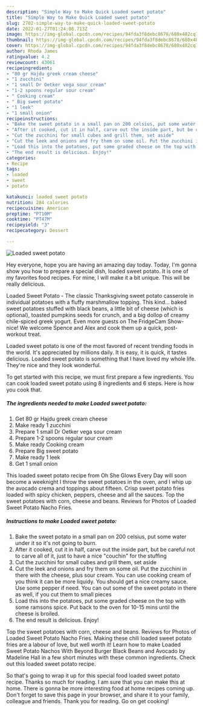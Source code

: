 ```yaml
---
description: "Simple Way to Make Quick Loaded sweet potato"
title: "Simple Way to Make Quick Loaded sweet potato"
slug: 2702-simple-way-to-make-quick-loaded-sweet-potato
date: 2022-01-27T01:24:08.713Z
image: https://img-global.cpcdn.com/recipes/94fda3f8debc8678/680x482cq70/loaded-sweet-potato-recipe-main-photo.jpg
thumbnail: https://img-global.cpcdn.com/recipes/94fda3f8debc8678/680x482cq70/loaded-sweet-potato-recipe-main-photo.jpg
cover: https://img-global.cpcdn.com/recipes/94fda3f8debc8678/680x482cq70/loaded-sweet-potato-recipe-main-photo.jpg
author: Rhoda James
ratingvalue: 4.2
reviewcount: 43061
recipeingredient:
- "80 gr Hajdu greek cream cheese"
- "1 zucchini"
- "1 small Dr Oetker vega sour cream"
- "1-2 spoons regular sour cream"
- " Cooking cream"
- " Big sweet potato"
- "1 leek"
- "1 small onion"
recipeinstructions:
- "Bake the sweet potato in a small pan on 200 celsius, put some water under it so it&#39;s not going to burn."
- "After it cooked, cut it in half, carve out the inside part, but be careful not to carve all of it, just to have a nice &#34;couchin&#34; for the stuffing"
- "Cut the zucchini for small cubes and grill them, set aside"
- "Cut the leek and onions and fry them on some oil. Put the zucchini in there with the cheese, plus sour cream. You can use cooking cream of you think it can be more liquidy. You should get a nice creamy sauce. Use some pepper if need. You can out some of the sweet potato in there as well, if you cut them to small pieces"
- "Load this into the potatoes, put some graded cheese on the top with some ramsons spice. Put back to the oven for 10-15 mins until the cheese is broiled."
- "The end result is delicious. Enjoy!"
categories:
- Recipe
tags:
- loaded
- sweet
- potato

katakunci: loaded sweet potato 
nutrition: 284 calories
recipecuisine: American
preptime: "PT10M"
cooktime: "PT47M"
recipeyield: "3"
recipecategory: Dessert

---
```



![Loaded sweet potato](https://img-global.cpcdn.com/recipes/94fda3f8debc8678/680x482cq70/loaded-sweet-potato-recipe-main-photo.jpg)

Hey everyone, hope you are having an amazing day today. Today, I'm gonna show you how to prepare a special dish, loaded sweet potato. It is one of my favorites food recipes. For mine, I will make it a bit unique. This will be really delicious.

Loaded Sweet Potato - The classic Thanksgiving sweet potato casserole in individual potatoes with a fluffy marshmallow topping. This kind… baked sweet potatoes stuffed with black beans, a little bit of cheese (which is optional), toasted pumpkins seeds for crunch, and a big dollop of creamy chile-spiced greek yogurt. Even more guests on The FridgeCam Show- nice! We welcome Spence and Alex and cook them up a quick, post-workout treat.

Loaded sweet potato is one of the most favored of recent trending foods in the world. It's appreciated by millions daily. It is easy, it is quick, it tastes delicious. Loaded sweet potato is something that I have loved my whole life. They're nice and they look wonderful.


To get started with this recipe, we must first prepare a few ingredients. You can cook loaded sweet potato using 8 ingredients and 6 steps. Here is how you cook that.

<!--inarticleads1-->

##### The ingredients needed to make Loaded sweet potato:

1. Get 80 gr Hajdu greek cream cheese
1. Make ready 1 zucchini
1. Prepare 1 small Dr Oetker vega sour cream
1. Prepare 1-2 spoons regular sour cream
1. Make ready  Cooking cream
1. Prepare  Big sweet potato
1. Make ready 1 leek
1. Get 1 small onion


This loaded sweet potato recipe from Oh She Glows Every Day will soon become a weeknight I throw the sweet potatoes in the oven, and I whip up the avocado crema and toppings about fifteen. Crisp sweet potato fries loaded with spicy chicken, peppers, cheese and all the sauces. Top the sweet potatoes with corn, cheese and beans. Reviews for Photos of Loaded Sweet Potato Nacho Fries. 

<!--inarticleads2-->

##### Instructions to make Loaded sweet potato:

1. Bake the sweet potato in a small pan on 200 celsius, put some water under it so it&#39;s not going to burn.
1. After it cooked, cut it in half, carve out the inside part, but be careful not to carve all of it, just to have a nice &#34;couchin&#34; for the stuffing
1. Cut the zucchini for small cubes and grill them, set aside
1. Cut the leek and onions and fry them on some oil. Put the zucchini in there with the cheese, plus sour cream. You can use cooking cream of you think it can be more liquidy. You should get a nice creamy sauce. Use some pepper if need. You can out some of the sweet potato in there as well, if you cut them to small pieces
1. Load this into the potatoes, put some graded cheese on the top with some ramsons spice. Put back to the oven for 10-15 mins until the cheese is broiled.
1. The end result is delicious. Enjoy!


Top the sweet potatoes with corn, cheese and beans. Reviews for Photos of Loaded Sweet Potato Nacho Fries. Making these chili loaded sweet potato fries are a labour of love, but well worth it! Learn how to make Loaded Sweet Potato Nachos With Beyond Burger Black Beans and Avocado by Madeline Hall in a few short minutes with these common ingredients. Check out this loaded sweet potato recipe. 

So that's going to wrap it up for this special food loaded sweet potato recipe. Thanks so much for reading. I am sure that you can make this at home. There is gonna be more interesting food at home recipes coming up. Don't forget to save this page in your browser, and share it to your family, colleague and friends. Thank you for reading. Go on get cooking!
